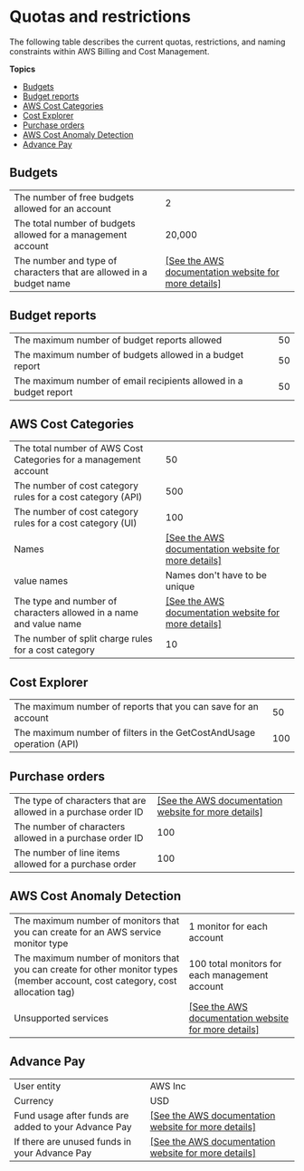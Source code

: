 # Quotas and restrictions<a name="billing-limits"></a>

The following table describes the current quotas, restrictions, and naming constraints within AWS Billing and Cost Management\.

**Topics**
+ [Budgets](#limits-budgets)
+ [Budget reports](#limits-reports)
+ [AWS Cost Categories](#limits-categories)
+ [Cost Explorer](#limits-ce)
+ [Purchase orders](#limits-po)
+ [AWS Cost Anomaly Detection](#limits-ad)
+ [Advance Pay](#limits-ap)

## Budgets<a name="limits-budgets"></a>


|  |  | 
| --- |--- |
| The number of free budgets allowed for an account | 2 | 
| The total number of budgets allowed for a management account | 20,000 | 
| The number and type of characters that are allowed in a budget name | [\[See the AWS documentation website for more details\]](http://docs.aws.amazon.com/awsaccountbilling/latest/aboutv2/billing-limits.html) | 

## Budget reports<a name="limits-reports"></a>


|  |  | 
| --- |--- |
| The maximum number of budget reports allowed | 50 | 
| The maximum number of budgets allowed in a budget report | 50 | 
|  The maximum number of email recipients allowed in a budget report  | 50 | 

## AWS Cost Categories<a name="limits-categories"></a>


|  |  | 
| --- |--- |
| The total number of AWS Cost Categories for a management account | 50 | 
| The number of cost category rules for a cost category \(API\) | 500 | 
| The number of cost category rules for a cost category \(UI\) | 100 | 
|  Names | [\[See the AWS documentation website for more details\]](http://docs.aws.amazon.com/awsaccountbilling/latest/aboutv2/billing-limits.html) | 
|  value names | Names don't have to be unique | 
| The type and number of characters allowed in a name and value name | [\[See the AWS documentation website for more details\]](http://docs.aws.amazon.com/awsaccountbilling/latest/aboutv2/billing-limits.html)  | 
| The number of split charge rules for a cost category | 10 | 

## Cost Explorer<a name="limits-ce"></a>


|  |  | 
| --- |--- |
| The maximum number of reports that you can save for an account | 50 | 
| The maximum number of filters in the GetCostAndUsage operation \(API\) | 100 | 

## Purchase orders<a name="limits-po"></a>


|  |  | 
| --- |--- |
| The type of characters that are allowed in a purchase order ID | [\[See the AWS documentation website for more details\]](http://docs.aws.amazon.com/awsaccountbilling/latest/aboutv2/billing-limits.html) | 
| The number of characters allowed in a purchase order ID | 100 | 
| The number of line items allowed for a purchase order | 100 | 

## AWS Cost Anomaly Detection<a name="limits-ad"></a>


|  |  | 
| --- |--- |
| The maximum number of monitors that you can create for an AWS service monitor type |  1 monitor for each account  | 
| The maximum number of monitors that you can create for other monitor types \(member account, cost category, cost allocation tag\) | 100 total monitors for each management account | 
| Unsupported services | [\[See the AWS documentation website for more details\]](http://docs.aws.amazon.com/awsaccountbilling/latest/aboutv2/billing-limits.html) | 

## Advance Pay<a name="limits-ap"></a>


|  |  | 
| --- |--- |
| User entity  | AWS Inc | 
| Currency | USD | 
| Fund usage after funds are added to your Advance Pay | [\[See the AWS documentation website for more details\]](http://docs.aws.amazon.com/awsaccountbilling/latest/aboutv2/billing-limits.html) | 
| If there are unused funds in your Advance Pay | [\[See the AWS documentation website for more details\]](http://docs.aws.amazon.com/awsaccountbilling/latest/aboutv2/billing-limits.html) | 